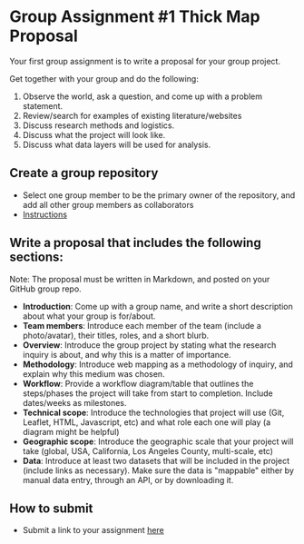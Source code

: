 # Group Assignment #1 Thick Map Proposal

Your first group assignment is to write a proposal for your group project. 

Get together with your group and do the following:

1. Observe the world, ask a question, and come up with a problem statement.
1. Review/search for examples of existing literature/websites
1. Discuss research methods and logistics.
1. Discuss what the project will look like.
1. Discuss what data layers will be used for analysis.

## Create a group repository

- Select one group member to be the primary owner of the repository, and add all other group members as collaborators
- [Instructions](https://albertkun.github.io/22S-ASIAAM-191A/help/git_creating/)

## Write a proposal that includes the following sections:

Note: The proposal must be written in Markdown, and posted on your GitHub group repo.

- **Introduction**: Come up with a group name, and write a short description about what your group is for/about.
- **Team members**: Introduce each member of the team (include a photo/avatar), their titles, roles, and a short blurb.
- **Overview**: Introduce the group project by stating what the research inquiry is about, and why this is a matter of importance.
- **Methodology**: Introduce web mapping as a methodology of inquiry, and explain why this medium was chosen.
- **Workflow**: Provide a workflow diagram/table that outlines the steps/phases the project will take from start to completion. Include dates/weeks as milestones.
- **Technical scope**: Introduce the technologies that project will use (Git, Leaflet, HTML, Javascript, etc) and what role each one will play (a diagram might be helpful)
- **Geographic scope**: Introduce the geographic scale that your project will take (global, USA, California, Los Angeles County, multi-scale, etc)
- **Data**: Introduce at least two datasets that will be included in the project (include links as necessary). Make sure the data is "mappable" either by manual data entry, through an API, or by downloading it. 

## How to submit
- Submit a link to your assignment [here](https://github.com/yohman/22S-DH151/discussions/4)
